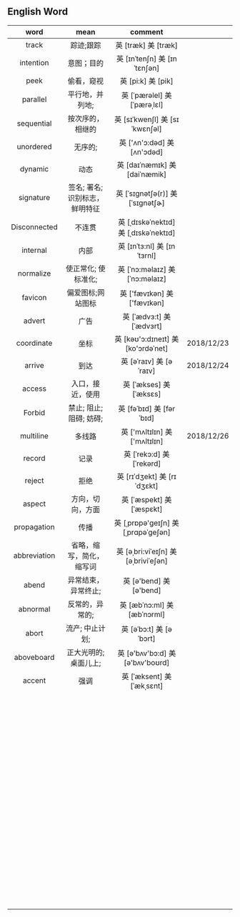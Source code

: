 ## English Word

|     word     |              mean              |                comment                 |            |
| :----------: | :----------------------------: | :------------------------------------: | ---------- |
|    track     |           踪迹;跟踪            |         英 [træk]   美 [træk]          |            |
|  intention   |           意图；目的           |     英 [ɪnˈtenʃn]   美 [ɪnˈtɛnʃən]     |            |
|     peek     |           偷看，窥视           |          英 [pi:k]   美 [pik]          |            |
|   parallel   |        平行地，并列地;         |     英 [ˈpærəlel]   美 [ˈpærəˌlɛl]     |            |
|  sequential  |        按次序的，相继的        |    英 [sɪˈkwenʃl]   美 [sɪˈkwɛnʃəl]    |            |
|  unordered   |            无序的;             |     英 ['ʌn'ɔ:dəd]   美 [ʌn'ɔdəd]      |            |
|   dynamic    |              动态              |    英 [daɪˈnæmɪk]   美 [daiˈnæmik]     |            |
|  signature   | 签名; 署名; 识别标志，鲜明特征 |   英 [ˈsɪgnətʃə(r)]   美 [ˈsɪɡnətʃɚ]   |            |
| Disconnected |             不连贯             | 英 [ˌdɪskəˈnektɪd] 美 [ˌdɪskəˈnektɪd]  |            |
|   internal   |              内部              |     英 [ɪnˈtɜ:nl]   美 [ɪnˈtɜrnl]      |            |
|  normalize   |      使正常化; 使标准化;       |    英 [ˈnɔ:məlaɪz] 美 [ˈnɔ:məlaɪz]     |            |
|   favicon    |       偏爱图标;网站图标        |     英 ['fævɪkən]   美 ['fævɪkən]      |            |
|    advert    |              广告              |      英 [ˈædvɜ:t]   美 [ˈædvɜrt]       |            |
|  coordinate  |              坐标              |  英 [kəʊ'ɔ:dɪneɪt]   美 [ko'ɔrdəˈnet]  | 2018/12/23 |
|    arrive    |              到达              |       英 [əˈraɪv]   美 [əˈraɪv]        | 2018/12/24 |
|    access    |        入口，接近，使用        |       英 [ˈækses]   美 [ˈæksɛs]        |            |
|    Forbid    |    禁止; 阻止; 阻碍; 妨碍;     |       英 [fəˈbɪd]   美 [fərˈbɪd]       |            |
|  multiline   |             多线路             |    英 ['mʌltɪlɪn]   美 ['mʌltɪlɪn]     | 2018/12/26 |
|    record    |              记录              |      英 [ˈrekɔ:d]   美 [ˈrekərd]       |            |
|    reject    |              拒绝              |     英 [rɪˈdʒekt]   美 [rɪˈdʒɛkt]      |            |
|    aspect    |        方向，切向，方面        |      英 [ˈæspekt]   美 [ˈæspɛkt]       |            |
| propagation  |              传播              | 英 [ˌprɒpə'ɡeɪʃn]   美 [ˌprɑpəˈɡeʃən]  |            |
| abbreviation |    省略，缩写，简化，缩写词    | 英 [əˌbri:viˈeɪʃn]   美 [əˌbriviˈeʃən] |            |
|    abend     |      异常结束，异常终止;       |       英 [ə'bend]   美 [ə'bend]        |            |
|   abnormal   |        反常的，异常的;         |     英 [æbˈnɔ:ml]   美 [æbˈnɔrml]      |            |
|    abort     |        流产; 中止计划;         |       英 [əˈbɔ:t]   美 [əˈbɔrt]        |            |
|  aboveboard  |     正大光明的; 桌面儿上;      |   英 [ə'bʌv'bɔ:d]   美 [ə'bʌv'boʊrd]   |            |
|    accent    |              强调              |      英 [ˈæksent]   美 [ˈækˌsɛnt]      |            |
|              |                                |                                        |            |
|              |                                |                                        |            |
|              |                                |                                        |            |
|              |                                |                                        |            |
|              |                                |                                        |            |
|              |                                |                                        |            |
|              |                                |                                        |            |
|              |                                |                                        |            |
|              |                                |                                        |            |
|              |                                |                                        |            |
|              |                                |                                        |            |
|              |                                |                                        |            |
|              |                                |                                        |            |
|              |                                |                                        |            |
|              |                                |                                        |            |
|              |                                |                                        |            |
|              |                                |                                        |            |
|              |                                |                                        |            |
|              |                                |                                        |            |
|              |                                |                                        |            |
|              |                                |                                        |            |
|              |                                |                                        |            |
|              |                                |                                        |            |
|              |                                |                                        |            |
|              |                                |                                        |            |
|              |                                |                                        |            |
|              |                                |                                        |            |
|              |                                |                                        |            |
|              |                                |                                        |            |
|              |                                |                                        |            |
|              |                                |                                        |            |
|              |                                |                                        |            |
|              |                                |                                        |            |
|              |                                |                                        |            |
|              |                                |                                        |            |
|              |                                |                                        |            |
|              |                                |                                        |            |
|              |                                |                                        |            |
|              |                                |                                        |            |
|              |                                |                                        |            |
|              |                                |                                        |            |
|              |                                |                                        |            |
|              |                                |                                        |            |
|              |                                |                                        |            |
|              |                                |                                        |            |
|              |                                |                                        |            |
|              |                                |                                        |            |
|              |                                |                                        |            |
|              |                                |                                        |            |
|              |                                |                                        |            |
|              |                                |                                        |            |
|              |                                |                                        |            |
|              |                                |                                        |            |
|              |                                |                                        |            |
|              |                                |                                        |            |
|              |                                |                                        |            |
|              |                                |                                        |            |
|              |                                |                                        |            |
|              |                                |                                        |            |
|              |                                |                                        |            |
|              |                                |                                        |            |
|              |                                |                                        |            |
|              |                                |                                        |            |
|              |                                |                                        |            |
|              |                                |                                        |            |
|              |                                |                                        |            |
|              |                                |                                        |            |
|              |                                |                                        |            |
|              |                                |                                        |            |
|              |                                |                                        |            |
|              |                                |                                        |            |
|              |                                |                                        |            |
|              |                                |                                        |            |
|              |                                |                                        |            |
|              |                                |                                        |            |
|              |                                |                                        |            |
|              |                                |                                        |            |
|              |                                |                                        |            |
|              |                                |                                        |            |
|              |                                |                                        |            |
|              |                                |                                        |            |